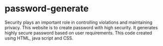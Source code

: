 # password-generate

Security plays an important role in controlling violations and maintaining privacy. This website is to create password with high security. It generates highly secure password based on user requirements. This code created using HTML, java script and CSS. 
